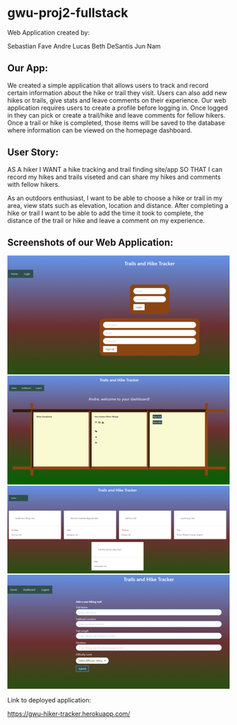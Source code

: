 # gwu-proj2-fullstack

Web Application created by:

Sebastian Fave
Andre Lucas
Beth DeSantis
Jun Nam

## Our App:

We created a simple application that allows users to track and record certain information about the hike or trail they visit. Users can also add new hikes or trails, give stats and leave comments on their experience. Our web application requires users to create a profile before logging in. Once logged in they can pick or create a trail/hike and leave comments for fellow hikers. Once a trail or hike is completed, those items will be saved to the database where information can be viewed on the homepage dashboard. 

## User Story:

AS A hiker
I WANT a hike tracking and trail finding site/app
SO THAT I can record my hikes and trails viseted and can share my hikes and comments with fellow hikers.

As an outdoors enthusiast, I want to be able to choose a hike or trail in my area, view stats such as elevation, location and distance. After completing a hike or trail I want to be able to add the time it took to complete, the distance of the trail or hike and leave a comment on my experience.                        


## Screenshots of our Web Application:

![Lets Go Hike Sign-In Page](public/assets/images/login.PNG)
![Dashboard](public/assets/images/dashboard.PNG)
![Trails and Hikes](public/assets/images/trailsandhikes.PNG)
![Trais and Hike Tracker](public/assets/images/tracker.PNG)

Link to deployed application:

https://gwu-hiker-tracker.herokuapp.com/


